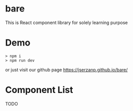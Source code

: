 # bare

This is React component library for solely learning purpose

# Demo

```
> npm i
> npm run dev
```

or just visit our github page https://jserzanp.github.io/bare/

# Component List

TODO
